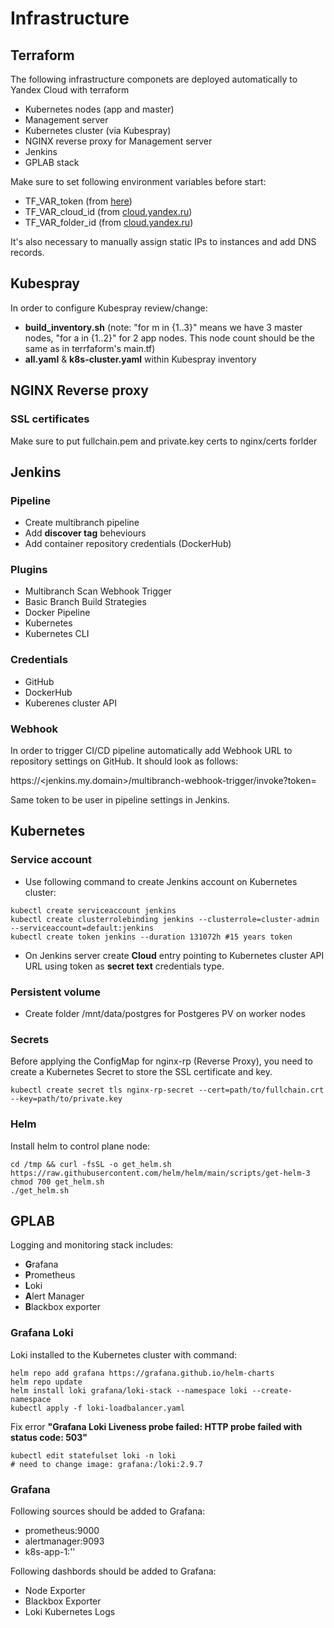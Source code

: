 # Infrastructure
## Terraform
The following infrastructure componets are deployed automatically to Yandex Cloud with terraform
* Kubernetes nodes (app and master)
* Management server
* Kubernetes cluster (via Kubespray)
* NGINX reverse proxy for Management server
* Jenkins
* GPLAB stack

Make sure to set following environment variables before start:
* TF_VAR_token (from [here](https://yandex.cloud/ru/docs/iam/concepts/authorization/oauth-token))
* TF_VAR_cloud_id (from [cloud.yandex.ru](https://console.yandex.cloud/))
* TF_VAR_folder_id (from [cloud.yandex.ru](https://console.yandex.cloud/))

It's also necessary to manually assign static IPs to instances and add DNS records.

## Kubespray
In order to configure Kubespray review/change:
* **build_inventory.sh** 
(note: "for m in {1..3}" means we have 3 master nodes, "for a in {1..2}" for 2 app nodes. This node count should be the same as in terrfaform's main.tf)
* **all.yaml** & **k8s-cluster.yaml** within Kubespray inventory

## NGINX Reverse proxy
### SSL certificates

Make sure to put fullchain.pem and private.key certs to nginx/certs forlder

## Jenkins

### Pipeline
* Create multibranch pipeline
* Add **discover tag** beheviours
* Add container repository credentials (DockerHub)

### Plugins
* Multibranch Scan Webhook Trigger
* Basic Branch Build Strategies
* Docker Pipeline
* Kubernetes
* Kubernetes CLI

### Credentials
* GitHub
* DockerHub
* Kuberenes cluster API

### Webhook

In order to trigger CI/CD pipeline automatically add Webhook URL to repository settings on GitHub.
It should look as follows:

https://<jenkins.my.domain>/multibranch-webhook-trigger/invoke?token=<your token>

Same token to be user in pipeline settings in Jenkins.

## Kubernetes
### Service account
* Use following command to create Jenkins account on Kubernetes cluster:

```
kubectl create serviceaccount jenkins
kubectl create clusterrolebinding jenkins --clusterrole=cluster-admin --serviceaccount=default:jenkins
kubectl create token jenkins --duration 131072h #15 years token
```

* On Jenkins server create **Cloud** entry pointing to Kubernetes cluster API URL using token as **secret text** credentials type.

### Persistent volume
* Create folder /mnt/data/postgres for Postgeres PV on worker nodes

### Secrets

Before applying the ConfigMap for nginx-rp (Reverse Proxy), you need to create a Kubernetes Secret to store the SSL certificate and key.
```
kubectl create secret tls nginx-rp-secret --cert=path/to/fullchain.crt --key=path/to/private.key
```
### Helm

Install helm to control plane node:
```
cd /tmp && curl -fsSL -o get_helm.sh https://raw.githubusercontent.com/helm/helm/main/scripts/get-helm-3
chmod 700 get_helm.sh
./get_helm.sh
```
## GPLAB

Logging and monitoring stack includes:

* **G**rafana
* **P**rometheus
* **L**oki
* **A**lert Manager
* **B**lackbox exporter

### Grafana Loki

Loki installed to the Kubernetes cluster with command:
```
helm repo add grafana https://grafana.github.io/helm-charts
helm repo update
helm install loki grafana/loki-stack --namespace loki --create-namespace
kubectl apply -f loki-loadbalancer.yaml
```
Fix error **"Grafana Loki Liveness probe failed: HTTP probe failed with status code: 503"**
```
kubectl edit statefulset loki -n loki
# need to change image: grafana:/loki:2.9.7
```

### Grafana

Following sources should be added to Grafana:

* prometheus:9000
* alertmanager:9093
* k8s-app-1:'<loki-loadbalanced port>'

Following dashbords should be added to Grafana:

* Node Exporter
* Blackbox Exporter
* Loki Kubernetes Logs

